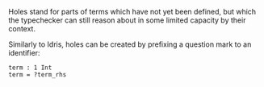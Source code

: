 Holes stand for parts of terms which have not yet been defined, but which the typechecker can still reason about in some limited capacity by their context.

Similarly to Idris, holes can be created by prefixing a question mark to an identifier:

```
term : 1 Int
term = ?term_rhs
```
